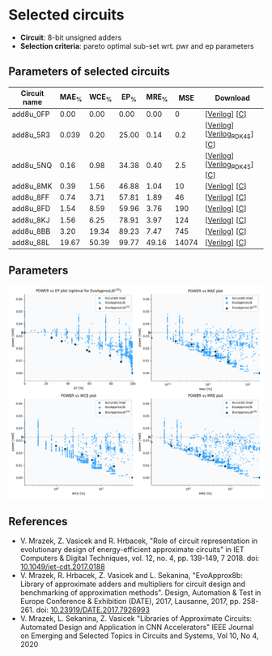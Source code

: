 
Selected circuits
===================
 - **Circuit**: 8-bit unsigned adders
 - **Selection criteria**: pareto optimal sub-set wrt. pwr and ep parameters

Parameters of selected circuits
----------------------------

| Circuit name | MAE<sub>%</sub> | WCE<sub>%</sub> | EP<sub>%</sub> | MRE<sub>%</sub> | MSE | Download |
| --- |  --- | --- | --- | --- | --- | --- | 
| add8u_0FP | 0.00 | 0.00 | 0.00 | 0.00 | 0 |  [[Verilog](add8u_0FP.v)]  [[C](add8u_0FP.c)] |
| add8u_5R3 | 0.039 | 0.20 | 25.00 | 0.14 | 0.2 |  [[Verilog](add8u_5R3.v)] [[Verilog<sub>PDK45</sub>](add8u_5R3_pdk45.v)] [[C](add8u_5R3.c)] |
| add8u_5NQ | 0.16 | 0.98 | 34.38 | 0.40 | 2.5 |  [[Verilog](add8u_5NQ.v)] [[Verilog<sub>PDK45</sub>](add8u_5NQ_pdk45.v)] [[C](add8u_5NQ.c)] |
| add8u_8MK | 0.39 | 1.56 | 46.88 | 1.04 | 10 |  [[Verilog](add8u_8MK.v)]  [[C](add8u_8MK.c)] |
| add8u_8FF | 0.74 | 3.71 | 57.81 | 1.89 | 46 |  [[Verilog](add8u_8FF.v)]  [[C](add8u_8FF.c)] |
| add8u_8FD | 1.54 | 8.59 | 59.96 | 3.76 | 190 |  [[Verilog](add8u_8FD.v)]  [[C](add8u_8FD.c)] |
| add8u_8KJ | 1.56 | 6.25 | 78.91 | 3.97 | 124 |  [[Verilog](add8u_8KJ.v)]  [[C](add8u_8KJ.c)] |
| add8u_8BB | 3.20 | 19.34 | 89.23 | 7.47 | 745 |  [[Verilog](add8u_8BB.v)]  [[C](add8u_8BB.c)] |
| add8u_88L | 19.67 | 50.39 | 99.77 | 49.16 | 14074 |  [[Verilog](add8u_88L.v)]  [[C](add8u_88L.c)] |
    
Parameters
--------------
![Parameters figure](fig.png)

References
--------------
   - V. Mrazek, Z. Vasicek and R. Hrbacek, "Role of circuit representation in evolutionary design of energy-efficient approximate circuits" in IET Computers & Digital Techniques, vol. 12, no. 4, pp. 139-149, 7 2018. doi: [10.1049/iet-cdt.2017.0188](https://dx.doi.org/10.1049/iet-cdt.2017.0188)
   - V. Mrazek, R. Hrbacek, Z. Vasicek and L. Sekanina, "EvoApprox8b: Library of approximate adders and multipliers for circuit design and benchmarking of approximation methods". Design, Automation & Test in Europe Conference & Exhibition (DATE), 2017, Lausanne, 2017, pp. 258-261. doi: [10.23919/DATE.2017.7926993](https://dx.doi.org/10.23919/DATE.2017.7926993)
   - V. Mrazek, L. Sekanina, Z. Vasicek "Libraries of Approximate Circuits: Automated Design and Application in CNN Accelerators" IEEE Journal on Emerging and Selected Topics in Circuits and Systems, Vol 10, No 4, 2020

             